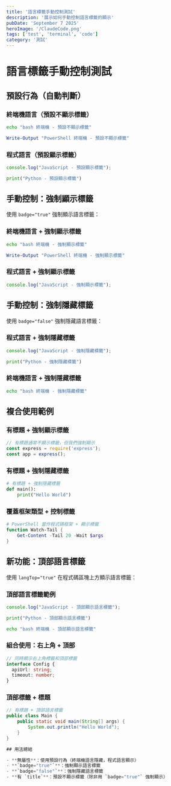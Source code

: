 ```yaml
---
title: '語言標籤手動控制測試'
description: '展示如何手動控制語言標籤的顯示'
pubDate: 'September 7 2025'
heroImage: '/ClaudeCode.png'
tags: ['test', 'terminal', 'code']
category: '測試'
---
```


# 語言標籤手動控制測試

## 預設行為（自動判斷）

### 終端機語言（預設不顯示標籤）
```bash
echo "bash 終端機 - 預設不顯示標籤"
```

```powershell
Write-Output "PowerShell 終端機 - 預設不顯示標籤"
```

### 程式語言（預設顯示標籤）
```javascript
console.log("JavaScript - 預設顯示標籤");
```

```python
print("Python - 預設顯示標籤")
```

## 手動控制：強制顯示標籤

使用 `badge="true"` 強制顯示語言標籤：

### 終端機語言 + 強制顯示標籤
```bash badge="true"
echo "bash 終端機 - 強制顯示標籤"
```

```powershell badge="true"
Write-Output "PowerShell 終端機 - 強制顯示標籤"
```

### 程式語言 + 強制顯示標籤
```javascript badge="true"
console.log("JavaScript - 強制顯示標籤");
```

## 手動控制：強制隱藏標籤

使用 `badge="false"` 強制隱藏語言標籤：

### 程式語言 + 強制隱藏標籤
```javascript badge="false"
console.log("JavaScript - 強制隱藏標籤");
```

```python badge="false"
print("Python - 強制隱藏標籤")
```

### 終端機語言 + 強制隱藏標籤
```bash badge="false"
echo "bash 終端機 - 強制隱藏標籤"
```

## 複合使用範例

### 有標題 + 強制顯示標籤
```javascript title="app.js" badge="true"
// 有標題通常不顯示標籤，但我們強制顯示
const express = require('express');
const app = express();
```

### 有標題 + 強制隱藏標籤
```python title="main.py" badge="false"
# 有標題 + 強制隱藏標籤
def main():
    print("Hello World")
```

### 覆蓋框架類型 + 控制標籤
```powershell frame="code" title="Profile.ps1" badge="true"
# PowerShell 當作程式碼框架 + 顯示標籤
function Watch-Tail { 
    Get-Content -Tail 20 -Wait $args 
}

```

## 新功能：頂部語言標籤

使用 `langTop="true"` 在程式碼區塊上方顯示語言標籤：

### 頂部語言標籤範例
```javascript langTop="true"
console.log("JavaScript - 頂部顯示語言標籤");
```

```python langTop="true"
print("Python - 頂部顯示語言標籤")
```

```bash langTop="true"
echo "bash 終端機 - 頂部顯示語言標籤"
```

### 組合使用：右上角 + 頂部
```typescript badge="true" langTop="true"
// 同時顯示右上角標籤和頂部標籤
interface Config {
  apiUrl: string;
  timeout: number;
}
```

### 頂部標籤 + 標題
```java title="Main.java" langTop="true" bage="true"
// 有標題 + 頂部語言標籤
public class Main {
    public static void main(String[] args) {
        System.out.println("Hello World");
    }
}

## 用法總結

- **無屬性**：使用預設行為（終端機語言隱藏，程式語言顯示）
- **`badge="true"`**：強制顯示語言標籤
- **`badge="false"`**：強制隱藏語言標籤
- **有 `title`**：預設不顯示標籤（除非用 `badge="true"` 強制顯示）